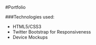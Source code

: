 #Portfolio

###Technologies used:
* HTML5/CSS3
* Twitter Bootstrap for Responsiveness
* Device Mockups


